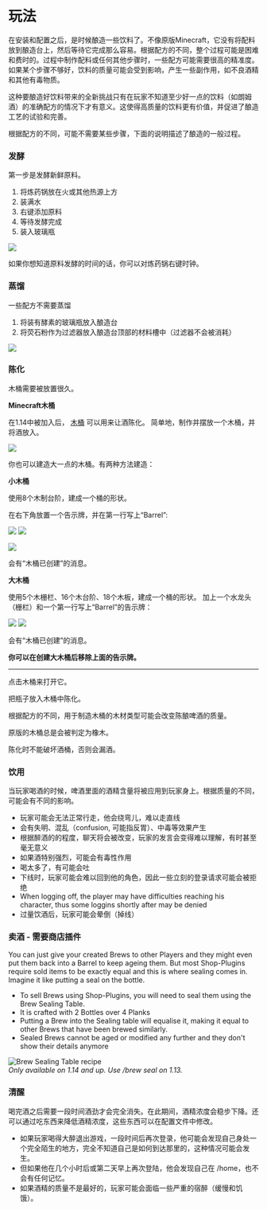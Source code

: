 # 玩法
在安装和配置之后，是时候酿造一些饮料了。不像原版Minecraft，它没有将配料放到酿造台上，然后等待它完成那么容易。根据配方的不同，整个过程可能是困难和费时的。过程中制作配料或任何其他步骤时，一些配方可能需要很高的精准度。如果某个步骤不够好，饮料的质量可能会受到影响，产生一些副作用，如不良酒精和其他有毒物质。

这种要酿造好饮料带来的全新挑战只有在玩家不知道至少好一点的饮料（如朗姆酒）的准确配方的情况下才有意义。这使得高质量的饮料更有价值，并促进了酿造工艺的试验和完善。

根据配方的不同，可能不需要某些步骤，下面的说明描述了酿造的一般过程。

### 发酵

第一步是发酵新鲜原料。

1. 将炼药锅放在火或其他热源上方
2. 装满水
3. 右键添加原料
4. 等待发酵完成
5. 装入玻璃瓶

![](http://i.imgur.com/1Dcln19.png)

如果你想知道原料发酵的时间的话，你可以对炼药锅右键时钟。

### 蒸馏
一些配方不需要蒸馏
1. 将装有酵素的玻璃瓶放入酿造台
2. 将荧石粉作为过滤器放入酿造台顶部的材料槽中（过滤器不会被消耗）

![](http://i.imgur.com/RJKV9Xs.png)

### 陈化

木桶需要被放置很久。

**Minecraft木桶**

在1.14中被加入后， [木桶](https://minecraft-zh.gamepedia.com/%E6%9C%A8%E6%A1%B6) 可以用来让酒陈化。
简单地，制作并摆放一个木桶，并将酒放入。

![](https://gamepedia.cursecdn.com/minecraft_de_gamepedia/thumb/3/33/Fass.png/150px-Fass.png?version=ed8bc982279530ea46dac7b932ec1b86)

你也可以建造大一点的木桶。有两种方法建造：

**小木桶**

使用8个木制台阶，建成一个桶的形状。

在右下角放置一个告示牌，并在第一行写上“Barrel”:

![](https://imgur.com/Mspl5n6.png) ![](https://imgur.com/BkNsi54.png)

![](http://i.imgur.com/uIpCfxA.png)

会有“木桶已创建”的消息。


**大木桶**

使用5个木栅栏、16个木台阶、18个木板，建成一个桶的形状。
加上一个水龙头（栅栏）和一个第一行写上“Barrel”的告示牌：

![](https://imgur.com/FOr7lN5.png) ![](https://imgur.com/k3h4qj0.png)

会有“木桶已创建”的消息。 

**你可以在创建大木桶后移除上面的告示牌。**

------


点击木桶来打开它。

把瓶子放入木桶中陈化。

根据配方的不同，用于制造木桶的木材类型可能会改变陈酿啤酒的质量。

原版的木桶总是会被判定为橡木。

陈化时不能破坏酒桶，否则会漏酒。

### 饮用

当玩家喝酒的时候，啤酒里面的酒精含量将被应用到玩家身上。根据质量的不同，可能会有不同的影响。

* 玩家可能会无法正常行走，他会绕弯儿，难以走直线
* 会有失明、混乱（confusion, 可能指反胃）、中毒等效果产生
* 根据醉酒的的程度，聊天将会被改变，玩家的发言会变得难以理解，有时甚至毫无意义
* 如果酒特别强烈，可能会有毒性作用
* 喝太多了，有可能会吐
* 下线时，玩家可能会难以回到他的角色，因此一些立刻的登录请求可能会被拒绝
* When logging off, the player may have difficulties reaching his character, thus some loggins shortly after may be denied
* 过量饮酒后，玩家可能会晕倒（掉线）

### 卖酒 - 需要商店插件

You can just give your created Brews to other Players and they might even put them back into a Barrel to keep ageing them.
But most Shop-Plugins require sold items to be exactly equal and this is where sealing comes in. Imagine it like putting a seal on the bottle.

* To sell Brews using Shop-Plugins, you will need to seal them using the Brew Sealing Table.
* It is crafted with 2 Bottles over 4 Planks
* Putting a Brew into the Sealing table will equalise it, making it equal to other Brews that have been brewed similarly.
* Sealed Brews cannot be aged or modified any further and they don't show their details anymore 

![Brew Sealing Table recipe](https://zebradrive.de/index.php/s/aJXpWPjZAWnAvVE/download)  
_Only available on 1.14 and up. Use /brew seal on 1.13._

### 清醒

喝完酒之后需要一段时间酒劲才会完全消失。在此期间，酒精浓度会稳步下降。还可以通过吃东西来降低酒精浓度，这些东西可以在配置文件中修改。

* 如果玩家喝得大醉退出游戏，一段时间后再次登录，他可能会发现自己身处一个完全陌生的地方，完全不知道自己是如何到达那里的，这种情况可能会发生。
* 但如果他在几个小时后或第二天早上再次登陆，他会发现自己在 /home，也不会有任何记忆。
* 如果酒精的质量不是最好的，玩家可能会面临一些严重的宿醉（缓慢和饥饿）。
